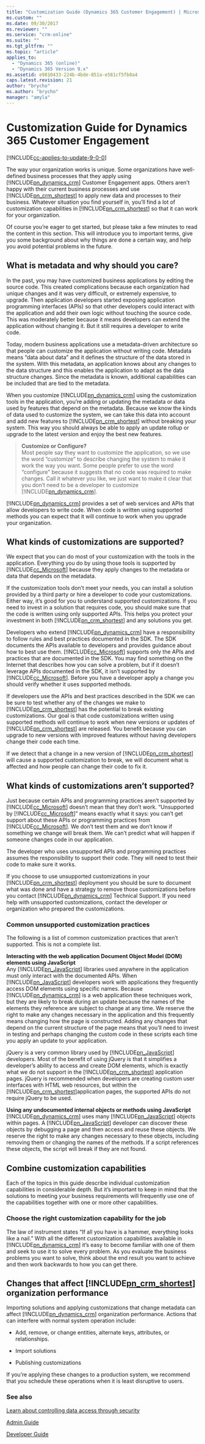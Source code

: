 ```yaml
---
title: "Customization Guide (Dynamics 365 Customer Engagement) | MicrosoftDocs"
ms.custom: ""
ms.date: 09/30/2017
ms.reviewer: ""
ms.service: "crm-online"
ms.suite: ""
ms.tgt_pltfrm: ""
ms.topic: "article"
applies_to: 
  - "Dynamics 365 (online)"
  - "Dynamics 365 Version 9.x"
ms.assetid: e9810433-224b-4bde-851a-e581cf5fb8a4
caps.latest.revision: 21
author: "brycho"
ms.author: "brycho"
manager: "amyla"
---
```


# Customization Guide for Dynamics 365 Customer Engagement

[!INCLUDE[cc-applies-to-update-9-0-0](../includes/cc_applies_to_update_9_0_0.md)]

The way your organization works is unique. Some organizations have well-defined business processes that they apply using [!INCLUDE[pn_dynamics_crm](../includes/pn-dynamics-crm.md)] Customer Engagement apps. Others aren’t happy with their current business processes and use [!INCLUDE[pn_crm_shortest](../includes/pn-crm-shortest.md)] to apply new data and processes to their business. Whatever situation you find yourself in, you’ll find a lot of customization capabilities in [!INCLUDE[pn_crm_shortest](../includes/pn-crm-shortest.md)] so that it can work for your organization.  
  
 Of course you’re eager to get started, but please take a few minutes to read the content in this section. This will introduce you to important terms, give you some background about why things are done a certain way, and help you avoid potential problems in the future.  

## What is metadata and why should you care?  
 In the past, you may have customized business applications by editing the source code. This created complications because each organization had unique changes and it was very difficult, or extremely expensive, to upgrade. Then application developers started exposing application programming interfaces (APIs) so that other developers could interact with the application and add their own logic without touching the source code. This was moderately better because it means developers can extend the application without changing it. But it still requires a developer to write code.  
  
 Today, modern business applications use a metadata-driven architecture so that people can customize the application without writing code. Metadata means “data about data” and it defines the structure of the data stored in the system. With this metadata, an application knows about any changes to the data structure and this enables the application to adapt as the data structure changes. Since the metadata is known, additional capabilities can be included that are tied to the metadata.  
  
 When you customize [!INCLUDE[pn_dynamics_crm](../includes/pn-dynamics-crm.md)] using the customization tools in the application, you’re adding or updating the metadata or data used by features that depend on the metadata. Because we know the kinds of data used to customize the system, we can take this data into account and add new features to [!INCLUDE[pn_crm_shortest](../includes/pn-crm-shortest.md)] without breaking your system. This way you should always be able to apply an update rollup or upgrade to the latest version and enjoy the best new features.  
  
> **Customize or Configure?**   
> Most people say they want to customize the application, so we use the word “customize” to describe changing the system to make it work the way you want. Some people prefer to use the word “configure” because it suggests that no code was required to make changes. Call it whatever you like, we just want to make it clear that you don’t need to be a developer to customize [!INCLUDE[pn_dynamics_crm](../includes/pn-dynamics-crm.md)].  
  
 [!INCLUDE[pn_dynamics_crm](../includes/pn-dynamics-crm.md)] provides a set of web services and APIs that allow developers to write code. When code is written using supported methods you can expect that it will continue to work when you upgrade your organization.  
  
<a name="BKMK_SupportedCust"></a>   
## What kinds of customizations are supported?  
 We expect that you can do most of your customization with the tools in the application. Everything you do by using those tools is supported by [!INCLUDE[cc_Microsoft](../includes/cc-microsoft.md)] because they apply changes to the metadata or data that depends on the metadata.  
  
 If the customization tools don’t meet your needs, you can install a solution provided by a third party or hire a developer to code your customizations. Either way, it’s good for you to understand supported customizations. If you need to invest in a solution that requires code, you should make sure that the code is written using only supported APIs. This helps you protect your investment in both [!INCLUDE[pn_crm_shortest](../includes/pn-crm-shortest.md)] and any solutions you get.  
  
 Developers who extend [!INCLUDE[pn_dynamics_crm](../includes/pn-dynamics-crm.md)] have a responsibility to follow rules and best practices documented in the SDK. <!-- : [Best practices for developing with Dynamics 365 Customer Enagement](../developer/best-practices-sdk.md). --> The SDK documents the APIs available to developers and provides guidance about how to best use them. [!INCLUDE[cc_Microsoft](../includes/cc-microsoft.md)] supports only the APIs and practices that are documented in the SDK. You may find something on the Internet that describes how you can solve a problem, but if it doesn’t leverage APIs documented in the SDK, it isn’t supported by [!INCLUDE[cc_Microsoft](../includes/cc-microsoft.md)]. Before you have a developer apply a change you should verify whether it uses supported methods.  
  
 If developers use the APIs and best practices described in the SDK we can be sure to test whether any of the changes we make to [!INCLUDE[pn_crm_shortest](../includes/pn-crm-shortest.md)] has the potential to break existing customizations. Our goal is that code customizations written using supported methods will continue to work when new versions or updates of [!INCLUDE[pn_crm_shortest](../includes/pn-crm-shortest.md)] are released. You benefit because you can upgrade to new versions with improved features without having developers change their code each time.  
  
 If we detect that a change in a new version of [!INCLUDE[pn_crm_shortest](../includes/pn-crm-shortest.md)] will cause a supported customization to break, we will document what is affected and how people can change their code to fix it.  
  
<a name="BKMK_Unsupported"></a>   
## What kinds of customizations aren’t supported?  
 Just because certain APIs and programming practices aren’t supported by [!INCLUDE[cc_Microsoft](../includes/cc-microsoft.md)] doesn’t mean that they don’t work. “Unsupported by [!INCLUDE[cc_Microsoft](../includes/cc-microsoft.md)]” means exactly what it says: you can’t get support about these APIs or programming practices from [!INCLUDE[cc_Microsoft](../includes/cc-microsoft.md)]. We don’t test them and we don’t know if something we change will break them. We can’t predict what will happen if someone changes code in our application.  
  
 The developer who uses unsupported APIs and programming practices assumes the responsibility to support their code. They will need to test their code to make sure it works.  
  
 If you choose to use unsupported customizations in your [!INCLUDE[pn_crm_shortest](../includes/pn-crm-shortest.md)] deployment you should be sure to document what was done and have a strategy to remove those customizations before you contact [!INCLUDE[pn_dynamics_crm](../includes/pn-dynamics-crm.md)] Technical Support. If you need help with unsupported customizations, contact the developer or organization who prepared the customizations.  
  
<a name="BKMK_CommonUnsupportedCustomizations"></a>   
### Common unsupported customization practices  
 The following is a list of common customization practices that aren’t supported. This is not a complete list. <!-- [!INCLUDE[proc_more_information](../includes/proc-more-information.md)] [Supported extensions for Dynamics 365: Unsupported customizations](../developer/supported-extensions.md#Unsupported). -->  
 
**Interacting with the web application Document Object Model (DOM) elements using JavaScript**  
 Any [!INCLUDE[pn_JavaScript](../includes/pn-javascript.md)] libraries used anywhere in the application must only interact with the documented APIs. When [!INCLUDE[pn_JavaScript](../includes/pn-javascript.md)] developers work with applications they frequently access DOM elements using specific names. Because [!INCLUDE[pn_dynamics_crm](../includes/pn-dynamics-crm.md)] is a web application these techniques work, but they are likely to break during an update because the names of the elements they reference are subject to change at any time. We reserve the right to make any changes necessary in the application and this frequently means changing how the page is constructed. Adding any changes that depend on the current structure of the page means that you’ll need to invest in testing and perhaps changing the custom code in these scripts each time you apply an update to your application.  
  
 jQuery is a very common library used by [!INCLUDE[pn_JavaScript](../includes/pn-javascript.md)] developers. Most of the benefit of using jQuery is that it simplifies a developer’s ability to access and create DOM elements, which is exactly what we do not support in the [!INCLUDE[pn_crm_shortest](../includes/pn-crm-shortest.md)] application pages. jQuery is recommended when developers are creating custom user interfaces with HTML web resources, but within the [!INCLUDE[pn_crm_shortest](../includes/pn-crm-shortest.md)]application pages, the supported APIs do not require jQuery to be used.  
  
 **Using any undocumented internal objects or methods using JavaScript**  
 [!INCLUDE[pn_dynamics_crm](../includes/pn-dynamics-crm.md)] uses many [!INCLUDE[pn_JavaScript](../includes/pn-javascript.md)] objects within pages. A [!INCLUDE[pn_JavaScript](../includes/pn-javascript.md)] developer can discover these objects by debugging a page and then access and reuse these objects. We reserve the right to make any changes necessary to these objects, including removing them or changing the names of the methods. If a script references these objects, the script will break if they are not found.  <a name="BKMK_Metadata"></a>   
 
<a name="BKMK_CombineCustomizations"></a>   
## Combine customization capabilities  
 Each of the topics in this guide describe individual customization capabilities in considerable depth. But it’s important to keep in mind that the solutions to meeting your business requirements will frequently use one of the capabilities together with one or more other capabilities.  
  
<a name="BKMK_ChooseTheRightCustomization"></a>   
### Choose the right customization capability for the job  
 The law of instrument states “If all you have is a hammer, everything looks like a nail.” With all the different customization capabilities available in [!INCLUDE[pn_dynamics_crm](../includes/pn-dynamics-crm.md)] it’s easy to become familiar with one of them and seek to use it to solve every problem. As you evaluate the business problems you want to solve, think about the end result you want to achieve and then work backwards to how you can get there.  
 
<a name="BKMK_changesinperformance"></a>   
## Changes that affect [!INCLUDE[pn_crm_shortest](../includes/pn-crm-shortest.md)] organization performance  
 Importing solutions and applying customizations that change metadata can affect [!INCLUDE[pn_dynamics_crm](../includes/pn-dynamics-crm.md)] organization performance. Actions that can interfere with normal system operation include:  
  
-   Add, remove, or change entities, alternate keys, attributes, or relationships.   
  
-   Import solutions
  
-   Publishing customizations 
  
If you’re applying these changes to a production system, we recommend that you schedule these operations when it is least disruptive to users.   
  
  
### See also  
[Learn about controlling data access through security](../admin/security-roles-privileges.md) 

[Admin Guide](../admin/admin-guide.md)

[Developer Guide](../developer/developer-guide.md) 
